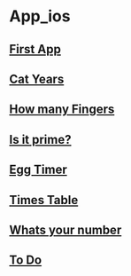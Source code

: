 # App_ios
## [First App](https://github.com/kvinlazy/App_ios/tree/master/test1)
## [Cat Years](https://github.com/kvinlazy/App_ios/tree/master/Cat_app)
## [How many Fingers](https://github.com/kvinlazy/App_ios/tree/master/Howmayfingers)
## [Is it prime?](https://github.com/kvinlazy/App_ios/tree/master/Is%20it%20Prime)
## [Egg Timer](https://github.com/kvinlazy/App_ios/tree/master/eggtimer)
## [Times Table](https://github.com/kvinlazy/App_ios/tree/master/Times%20Table)
## [Whats your number](https://github.com/kvinlazy/App_ios/tree/master/test4%20storage)
## [To Do](https://github.com/kvinlazy/App_ios/tree/master/To%20Do%20list)
